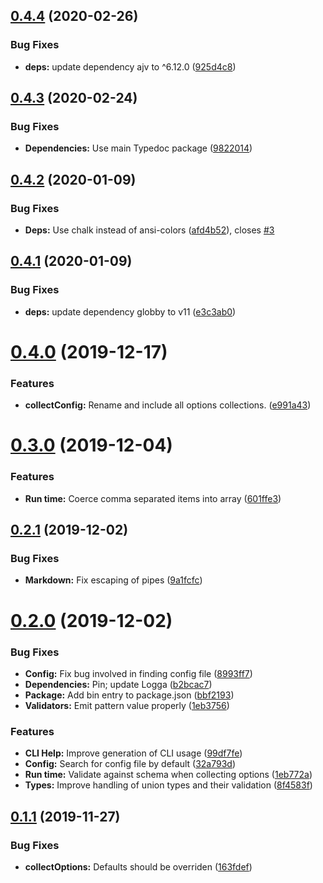 ## [0.4.4](https://github.com/stencila/configa/compare/v0.4.3...v0.4.4) (2020-02-26)


### Bug Fixes

* **deps:** update dependency ajv to ^6.12.0 ([925d4c8](https://github.com/stencila/configa/commit/925d4c85fb8470d7b058e4efb657aa48b68f489e))

## [0.4.3](https://github.com/stencila/configa/compare/v0.4.2...v0.4.3) (2020-02-24)


### Bug Fixes

* **Dependencies:** Use main Typedoc package ([9822014](https://github.com/stencila/configa/commit/9822014edc516d1e3a54e9be83c9df2fab771094))

## [0.4.2](https://github.com/stencila/configa/compare/v0.4.1...v0.4.2) (2020-01-09)


### Bug Fixes

* **Deps:** Use chalk instead of ansi-colors ([afd4b52](https://github.com/stencila/configa/commit/afd4b526cadd9ec8974d1e3ea6c7280388fd8171)), closes [#3](https://github.com/stencila/configa/issues/3)

## [0.4.1](https://github.com/stencila/configa/compare/v0.4.0...v0.4.1) (2020-01-09)


### Bug Fixes

* **deps:** update dependency globby to v11 ([e3c3ab0](https://github.com/stencila/configa/commit/e3c3ab025e01e123f839cb017262490d5e666a42))

# [0.4.0](https://github.com/stencila/configa/compare/v0.3.0...v0.4.0) (2019-12-17)


### Features

* **collectConfig:** Rename and include all options collections. ([e991a43](https://github.com/stencila/configa/commit/e991a43b1b68a854b9f0fe5c02b19c28e9e95c27))

# [0.3.0](https://github.com/stencila/configa/compare/v0.2.1...v0.3.0) (2019-12-04)


### Features

* **Run time:** Coerce comma separated items into array ([601ffe3](https://github.com/stencila/configa/commit/601ffe36394ee2874107f84697c8a2ff103d3b3a))

## [0.2.1](https://github.com/stencila/configa/compare/v0.2.0...v0.2.1) (2019-12-02)


### Bug Fixes

* **Markdown:** Fix escaping of pipes ([9a1fcfc](https://github.com/stencila/configa/commit/9a1fcfcb8577c9798de087bafdadd2d76fc2ceea))

# [0.2.0](https://github.com/stencila/configa/compare/v0.1.1...v0.2.0) (2019-12-02)


### Bug Fixes

* **Config:** Fix bug involved in finding config file ([8993ff7](https://github.com/stencila/configa/commit/8993ff74218a9e19b48c6e8be7c818472b59dbaf))
* **Dependencies:** Pin; update Logga ([b2bcac7](https://github.com/stencila/configa/commit/b2bcac794b481e04b437a5290e0fceaffd9e0160))
* **Package:** Add bin entry to package.json ([bbf2193](https://github.com/stencila/configa/commit/bbf2193e86b927e948bc68f243969ccb8c09742b))
* **Validators:** Emit pattern value properly ([1eb3756](https://github.com/stencila/configa/commit/1eb3756b9861b2abe1dbe4af1a758297b5fc3009))


### Features

* **CLI Help:** Improve generation of CLI usage ([99df7fe](https://github.com/stencila/configa/commit/99df7fead10ec3f50269babcc5fb14e805d647a3))
* **Config:** Search for config file by default ([32a793d](https://github.com/stencila/configa/commit/32a793df579b785c2e38722e218f574fe36c74f8))
* **Run time:** Validate against schema when collecting options ([1eb772a](https://github.com/stencila/configa/commit/1eb772a992fea4def2947e01fa8ecb9019e4d56e))
* **Types:** Improve handling of union types and their validation ([8f4583f](https://github.com/stencila/configa/commit/8f4583f80ce08d79bed2985992381e7a21e83779))

## [0.1.1](https://github.com/stencila/configa/compare/v0.1.0...v0.1.1) (2019-11-27)


### Bug Fixes

* **collectOptions:** Defaults should be overriden ([163fdef](https://github.com/stencila/configa/commit/163fdefe03b2a60afcd0d808e0c4a6fcf31edaca))
